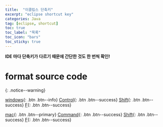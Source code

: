 ```yaml
---
title:  "이클립스 단축키"
excerpt: "eclipse shortcut key"
categories: Java
tag: [eclipse, shortcut]
toc: true
toc_label: "목록"
toc_icon: "bars"
toc_sticky: true
---
```


**IDE 마다 단축키가 다르기 때문에 간단한 것도 한 번씩 확인!**

# format source code
{: .notice--warning}

[windows](){: .btn .btn--info}
[Control](){: .btn .btn--success}
[Shift](){: .btn .btn--success} 
[F](){: .btn .btn--success}

[mac](){: .btn .btn--primary}
[Command](){: .btn .btn--success}
[Shift](){: .btn .btn--success}
[F](){: .btn .btn--success}
